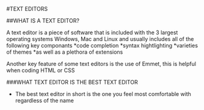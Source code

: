 #TEXT EDITORS

##WHAT IS A TEXT EDITOR?

 A text editor is a piece of software that is included with the 3 largest operating systems Windows, Mac and Linux and usually includes
 all of the following key componants
    *code completion
    *syntax hightlighting
    *varieties of themes
    *as well as a plethora of extensions
    
 Another key feature of some text editors is the use of Emmet, this is helpful when coding HTML or CSS
 
 ###WHAT TEXT EDITOR IS THE BEST TEXT EDITOR

  - The best text editor in short is the one you feel most comfortable with regardless of the name
 
  
  
